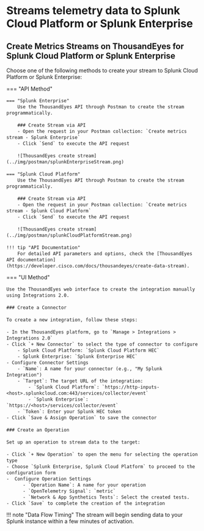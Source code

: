# Streams telemetry data to Splunk Cloud Platform or Splunk Enterprise

## Create Metrics Streams on ThousandEyes for Splunk Cloud Platform or Splunk Enterprise

Choose one of the following methods to create your stream to Splunk Cloud Platform or Splunk Enterprise:

=== "API Method"

    === "Splunk Enterprise"
        Use the ThousandEyes API through Postman to create the stream programmatically.
        
        ### Create Stream via API
        - Open the request in your Postman collection: `Create metrics stream - Splunk Enterprise`
        - Click `Send` to execute the API request
        
        ![ThousandEyes create stream](../img/postman/splunkEnterpriseStream.png)
        
    === "Splunk Cloud Platform"
        Use the ThousandEyes API through Postman to create the stream programmatically.
        
        ### Create Stream via API
        - Open the request in your Postman collection: `Create metrics stream - Splunk Cloud Platform`
        - Click `Send` to execute the API request
        
        ![ThousandEyes create stream](../img/postman/splunkCloudPlatformStream.png)

    !!! tip "API Documentation"
        For detailed API parameters and options, check the [ThousandEyes API documentation](https://developer.cisco.com/docs/thousandeyes/create-data-stream).

=== "UI Method"

    Use the ThousandEyes web interface to create the integration manually using Integrations 2.0.

    ### Create a Connector

    To create a new integration, follow these steps:

    - In the ThousandEyes platform, go to `Manage > Integrations > Integrations 2.0`
    - Click `+ New Connector` to select the type of connector to configure
        - Splunk Cloud Platform: `Splunk Cloud Platform HEC`
        - Splunk Enterprise: `Splunk Enterprise HEC`
    - Configure Connector Settings    
        - `Name`: A name for your connector (e.g., "My Splunk Integration")
        - `Target`: The target URL of the integration:
            - `Splunk Cloud Platform`: `https://http-inputs-<host>.splunkcloud.com:443/services/collector/event`
            - `Splunk Enterprise`: `https://<host>/services/collector/event`
        - `Token`: Enter your Splunk HEC token
    - Click `Save & Assign Operation` to save the connector

    ### Create an Operation

    Set up an operation to stream data to the target:

    - Click `+ New Operation` to open the menu for selecting the operation type
    - Choose `Splunk Enterprise, Splunk Cloud Platform` to proceed to the configuration form
    -  Configure Operation Settings
          - `Operation Name`: A name for your operation
          - `OpenTelemetry Signal`: `metric`
          - `Network & App Synthetics Tests`: Select the created tests.
    - Click `Save` to complete the creation of the integration

!!! note "Data Flow Timing"
    The stream will begin sending data to your Splunk instance within a few minutes of activation.
